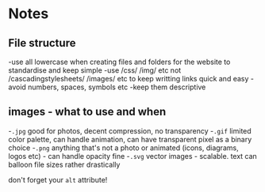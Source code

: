 # Notes

## File structure

-use all lowercase when creating files and folders for the website to standardise and keep simple
-use /css/ /img/ etc not /cascadingstylesheets/ /images/ etc to keep writting links quick and easy
-avoid numbers, spaces, symbols etc
-keep them descriptive

## images - what to use and when

-`.jpg` good for photos, decent compression, no transparency
-`.gif` limited color palette, can handle animation, can have transparent pixel as a binary choice
-`.png` anything that's not a photo or animated (icons, diagrams, logos etc) - can handle opacity fine
-`.svg` vector images - scalable. text can balloon file sizes rather drastically

don't forget your `alt` attribute!

